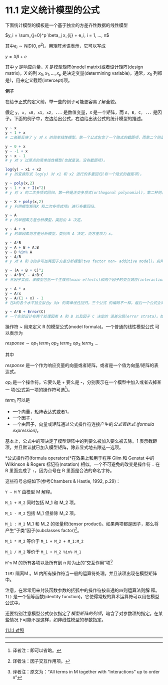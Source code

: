 # 11.1 定义统计模型的公式

下面统计模型的模板是一个基于独立的方差齐性数据的线性模型

$y_i = \sum_{j=0}^p \beta_j x_{ij} + e_i,     i = 1, …, n$

其中$e_i \sim NID(0,\sigma^2)$。用矩阵术语表示，它可以写成

$y = X  \beta + e$

其中 $y$ 是响应向量，$X$ 是模型矩阵(model matrix)或者设计矩阵(design matrix)。$X$ 的列 $x_0,x_1,...,x_p$ 是决定变量(determining variable)。通常，$x_0$ 列都是1，用来定义截距(intercept)项。

**例子**

在给予正式的定义前，举一些的例子可能更容易了解全貌。

假定 `y, x, x0, x1, x2, ...` 是数值变量，`X` 是一个矩阵，而 `A, B, C, ...`  是因子。下面的例子中，左边给出公式，右边给出该公式的统计模型的描述。

```R
y ~ x
y ~ 1 + x
# 二者都反映了 y 对 x 的简单线性模型。第一个公式包含了一个隐式的截距项，而第二个则是一个显式的截距项。
```

```R
y ~ 0 + x
y ~ -1 + x
y ~ x - 1
# y 对 x 过原点的简单线性模型(也就是说，没有截距项)。
```

```R
log(y) ~ x1 + x2
# y 的变换形式 log(y) 对 x1 和 x2 进行的多重回归(有一个隐式的截距项)。
```

```R
y ~ poly(x,2)
y ~ 1 + x + I(x^2)
# y 对 x 的二次多项式回归。第一种是正交多项式(orthogonal polynomial)，第二种则显式地注明各项的幂次。
```

```R
y ~ X + poly(x,2)
# y 利用模型矩阵X 和二次多项式项x 进行多重回归。
```

```R
y ~ A
# y 的单因素方差分析模型，类别由 A 决定。
```

```R
y ~ A + x
# y 的单因素协方差分析模型，类别由 A 决定，协方差项为 x。
```

```R
y ~ A*B
y ~ A + B + A:B
y ~ B %in% A
y ~ A/B
# y 对 A 和 B的非可加两因子方差分析模型(two factor non- additive model)。前两个公式表示相同的交叉分类设计 (crossed classification)，后两个公式表示相同的嵌套分类设计(nested classification)。抽象一点说，这四个公式指明同一个模型子空间。
```

```R
y ~ (A + B + C)^2
y ~ A*B*C - A:B:C
# 三因子实验。该模型包括一个主效应(main effects)和两个因子的交互效应(interactions)。这两个公式等价。
```

```R
y ~ A * x
y ~ A/x
y ~ A/(1 + x) - 1
# 在A的各个水平独立拟合y 对x 的简单线性回归。三个公式 的编码不一样。最后一个公式会对A 各个水平分别估计截 距项和斜率项的2。
```

```R
y ~ A*B + Error(C)
# 一个实验设计有两个处理因素 A 和 B 以及因子 C 决定的 误差分层(error strata)。如在裂区实验设计(split plot experiment)中，所有区组(还包括子区组)都由因子 C 决定的。
```

操作符 ~ 用来定义 R 的模型公式(model formula)。一个普通的线性模型公式 可以表示为

$response \sim op_1\ term_1\ op_2\ term_2\ op_3\ term_3\ …$

其中

$response$ 是一个作为响应变量的向量或者矩阵，或者是一个值为向量/矩阵的表达式。

$op_i$ 是一个操作符。它要么是 + 要么是 -，分别表示在一个模型中加入或者去掉某一 项(公式第一项的操作符可选[^1])。

$term_i$ 可以是

* 一个向量，矩阵表达式或者1，
* 一个因子，
* 一个由因子，向量或矩阵通过公式操作符连接产生的*公式表达式 (formula expression)*。

基本上，公式中的项决定了模型矩阵中的列要么被加入要么被去除。1 表示截距项，并且默认就已加入模型矩阵，除非显式地去除这一选项。

*公式操作符(formula operators)*在效果上和用于程序 Glim 和 Genstat 中的Wilkinson & Rogers 标记符(notation) 相似。一个不可避免的改变是操作符 `.` 在 R 里面变成了 `:`，因为点号在 R 里面是合法的命名字符。

这些符号总结如下(参考Chambers & Hastie, 1992, p.29)：

`Y ~ M`	Y 由模型 M 解释。

`M_1 + M_2`	同时包括 M_1 和 M_2 项。

`M_1 - M_2`	包括 M_1 但排除 M_2 项。

`M_1 : M_2`	M_1 和 M_2 的张量积(tensor product)。如果两项都是因子，那么将产生“子类”因子(subclasses factor)[^2]。

`M_1 * M_2`	等价于 `M_1 + M_2 + M_1:M_2`

`M_1 / M_2`	等价于 `M_1 + M_2 %in% M_1`

`M^n`	M 的所有各项以及所有到 n 阶为止的“交互作用”项[^3]

`I(M)`	隔离M 。M 内所有操作符当一般的运算符处理。并且该项出现在模型矩阵中。

注意，在常常用来封装函数参数的括弧中的操作符按普通的四则运算法则解 释。`I()` 是一个恒等函数(identity function)，它使得常规的算术运算符可以用在模型公式中。

还要特别注意模型公式仅仅指定了*模型矩阵的列项*，暗含了对参数项的指定。在某些情况下可能不是这样，如非线性模型的参数指定。

[11.1.1 对照](chapter11/section11_1_1.md)





---

[^1]: 译者注：即可以省略。
[^2]: 译者注：因子交互作用项。
[^3]: 译者注：原文为：“All terms in M together with “interactions” up to order n”